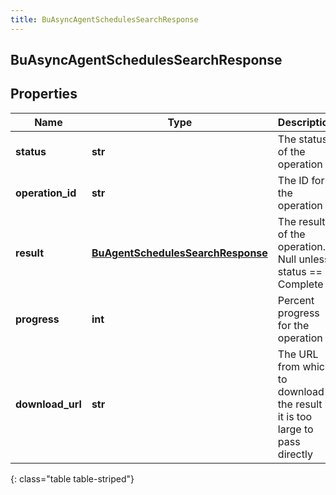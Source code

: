 ```yaml
---
title: BuAsyncAgentSchedulesSearchResponse
---
```

## BuAsyncAgentSchedulesSearchResponse

## Properties

|Name | Type | Description | Notes|
|------------ | ------------- | ------------- | -------------|
| **status** | **str** | The status of the operation | [optional] |
| **operation_id** | **str** | The ID for the operation | [optional] |
| **result** | [**BuAgentSchedulesSearchResponse**](BuAgentSchedulesSearchResponse.html) | The result of the operation.  Null unless status == Complete | [optional] |
| **progress** | **int** | Percent progress for the operation | [optional] |
| **download_url** | **str** | The URL from which to download the result if it is too large to pass directly | [optional] |
{: class="table table-striped"}


